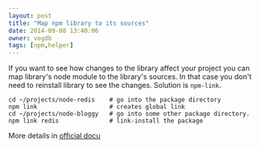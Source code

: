 ```yaml
---
layout: post
title: "Map npm library to its sources"
date: 2014-09-08 13:40:06
owner: vogdb
tags: [npm,helper]
---
```


If you want to see how changes to the library affect your project you can map library's node module to the library's sources. In that case you don't
need to reinstall library to see the changes. Solution is `npm-link`.

```
cd ~/projects/node-redis    # go into the package directory
npm link                    # creates global link
cd ~/projects/node-bloggy   # go into some other package directory.
npm link redis              # link-install the package
```

More details in [official docu](https://www.npmjs.org/doc/cli/npm-link.html)
